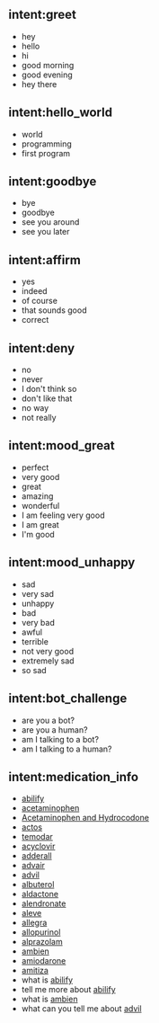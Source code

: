 ## intent:greet
- hey
- hello
- hi
- good morning
- good evening
- hey there

## intent:hello_world
- world
- programming
- first program

## intent:goodbye
- bye
- goodbye
- see you around
- see you later

## intent:affirm
- yes
- indeed
- of course
- that sounds good
- correct

## intent:deny
- no
- never
- I don't think so
- don't like that
- no way
- not really

## intent:mood_great
- perfect
- very good
- great
- amazing
- wonderful
- I am feeling very good
- I am great
- I'm good

## intent:mood_unhappy
- sad
- very sad
- unhappy
- bad
- very bad
- awful
- terrible
- not very good
- extremely sad
- so sad

## intent:bot_challenge
- are you a bot?
- are you a human?
- am I talking to a bot?
- am I talking to a human?

## intent:medication_info
- [abilify](medication_name)
- [acetaminophen](medication_name)
- [Acetaminophen and Hydrocodone](medication_name)
- [actos](medication_name)
- [temodar](medication_name)
- [acyclovir](medication_name)
- [adderall](medication_name)
- [advair](medication_name)
- [advil](medication_name)
- [albuterol](medication_name)
- [aldactone](medication_name)
- [alendronate](medication_name)
- [aleve](medication_name)
- [allegra](medication_name)
- [allopurinol](medication_name)
- [alprazolam](medication_name)
- [ambien](medication_name)
- [amiodarone](medication_name)
- [amitiza](medication_name)
- what is [abilify](medication_name)
- tell me more about [abilify](medication_name)
- what is [ambien](medication_name)
- what can you tell me about [advil](medication_name)
